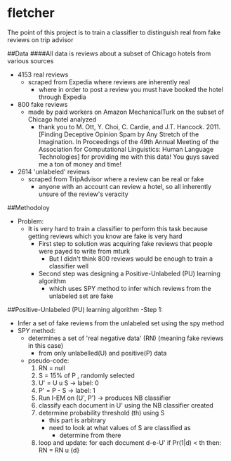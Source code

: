 # fletcher
The point of this project is to train a classifier to distinguish real from fake reviews on trip advisor

##Data
####All data is reviews about a subset of Chicago hotels from various sources
- 4153 real reviews
  - scraped from Expedia where reviews are inherently real
    - where in order to post a review you must have booked the hotel through Expedia
- 800 fake reviews
  - made by paid workers on Amazon MechanicalTurk on the subset of Chicago hotel analyzed
    - thank you to M. Ott, Y. Choi, C. Cardie, and J.T. Hancock. 2011. [Finding Deceptive
      Opinion Spam by Any Stretch of the Imagination. In Proceedings of the 49th
      Annual Meeting of the Association for Computational Linguistics: Human Language
      Technologies] for providing me with this data! You guys saved me a ton of money and time!
- 2614 'unlabeled' reviews
  - scraped from TripAdvisor where a review can be real or fake
    - anyone with an account can review a hotel, so all inherently unsure of the review's veracity

##Methodoloy
- Problem:
  - It is very hard to train a classifier to perform this task because getting reviews which you know are fake is very hard
    - First step to solution was acquiring fake reviews that people were payed to write from mturk
      - But I didn't think 800 reviews would be enough to train a classifier well
    - Second step was designing a Positive-Unlabeled (PU) learning algorithm
      - which uses SPY method to infer which reviews from the unlabeled set are fake

##Positive-Unlabeled (PU) learning algorithm
-Step 1:
  - Infer a set of fake reviews from the unlabeled set using the spy method
  - SPY method:
    - determines a set of 'real negative data' (RN) (meaning fake reviews in this case)
        - from only unlabelled(U) and positive(P) data
    - pseudo-code:
      1. RN = null
      2. S = 15% of P , randomly selected
      3. U' = U u S  -> label: 0
      4. P' = P - S  -> label: 1
      5. Run I-EM on (U', P') -> produces NB classifier
      6. classify each document in U' using the NB classifier created
      7. determine probability threshold (th) using S
          - this part is arbitrary
          - need to look at what values of S are classified as
              - determine from there
      8. loop and update:
           for each document d-e-U'
              if Pr(1|d) < th then:
                  RN = RN u {d}
